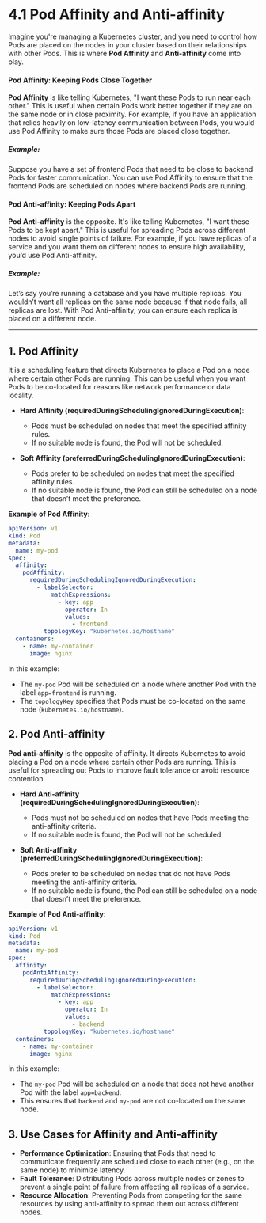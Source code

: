 # **4.1 Pod Affinity and Anti-affinity**

Imagine you're managing a Kubernetes cluster, and you need to control how Pods are placed on the nodes in your cluster based on their relationships with other Pods. This is where **Pod Affinity** and **Anti-affinity** come into play.

#### **Pod Affinity: Keeping Pods Close Together**

**Pod Affinity** is like telling Kubernetes, "I want these Pods to run near each other." This is useful when certain Pods work better together if they are on the same node or in close proximity. For example, if you have an application that relies heavily on low-latency communication between Pods, you would use Pod Affinity to make sure those Pods are placed close together.

##### **Example**:

Suppose you have a set of frontend Pods that need to be close to backend Pods for faster communication. You can use Pod Affinity to ensure that the frontend Pods are scheduled on nodes where backend Pods are running.

#### **Pod Anti-affinity: Keeping Pods Apart**

**Pod Anti-affinity** is the opposite. It's like telling Kubernetes, "I want these Pods to be kept apart." This is useful for spreading Pods across different nodes to avoid single points of failure. For example, if you have replicas of a service and you want them on different nodes to ensure high availability, you’d use Pod Anti-affinity.

##### **Example**:

Let’s say you’re running a database and you have multiple replicas. You wouldn’t want all replicas on the same node because if that node fails, all replicas are lost. With Pod Anti-affinity, you can ensure each replica is placed on a different node.

---

## **1. Pod Affinity**

It is a scheduling feature that directs Kubernetes to place a Pod on a node where certain other Pods are running. This can be useful when you want Pods to be co-located for reasons like network performance or data locality.

- **Hard Affinity (requiredDuringSchedulingIgnoredDuringExecution)**:

  - Pods must be scheduled on nodes that meet the specified affinity rules.
  - If no suitable node is found, the Pod will not be scheduled.

- **Soft Affinity (preferredDuringSchedulingIgnoredDuringExecution)**:
  - Pods prefer to be scheduled on nodes that meet the specified affinity rules.
  - If no suitable node is found, the Pod can still be scheduled on a node that doesn’t meet the preference.

**Example of Pod Affinity**:

```yaml
apiVersion: v1
kind: Pod
metadata:
  name: my-pod
spec:
  affinity:
    podAffinity:
      requiredDuringSchedulingIgnoredDuringExecution:
        - labelSelector:
            matchExpressions:
              - key: app
                operator: In
                values:
                  - frontend
          topologyKey: "kubernetes.io/hostname"
  containers:
    - name: my-container
      image: nginx
```

In this example:

- The `my-pod` Pod will be scheduled on a node where another Pod with the label `app=frontend` is running.
- The `topologyKey` specifies that Pods must be co-located on the same node (`kubernetes.io/hostname`).

## **2. Pod Anti-affinity**

**Pod anti-affinity** is the opposite of affinity. It directs Kubernetes to avoid placing a Pod on a node where certain other Pods are running. This is useful for spreading out Pods to improve fault tolerance or avoid resource contention.

- **Hard Anti-affinity (requiredDuringSchedulingIgnoredDuringExecution)**:

  - Pods must not be scheduled on nodes that have Pods meeting the anti-affinity criteria.
  - If no suitable node is found, the Pod will not be scheduled.

- **Soft Anti-affinity (preferredDuringSchedulingIgnoredDuringExecution)**:
  - Pods prefer to be scheduled on nodes that do not have Pods meeting the anti-affinity criteria.
  - If no suitable node is found, the Pod can still be scheduled on a node that doesn’t meet the preference.

**Example of Pod Anti-affinity**:

```yaml
apiVersion: v1
kind: Pod
metadata:
  name: my-pod
spec:
  affinity:
    podAntiAffinity:
      requiredDuringSchedulingIgnoredDuringExecution:
        - labelSelector:
            matchExpressions:
              - key: app
                operator: In
                values:
                  - backend
          topologyKey: "kubernetes.io/hostname"
  containers:
    - name: my-container
      image: nginx
```

In this example:

- The `my-pod` Pod will be scheduled on a node that does not have another Pod with the label `app=backend`.
- This ensures that `backend` and `my-pod` are not co-located on the same node.

## **3. Use Cases for Affinity and Anti-affinity**

- **Performance Optimization**: Ensuring that Pods that need to communicate frequently are scheduled close to each other (e.g., on the same node) to minimize latency.
- **Fault Tolerance**: Distributing Pods across multiple nodes or zones to prevent a single point of failure from affecting all replicas of a service.
- **Resource Allocation**: Preventing Pods from competing for the same resources by using anti-affinity to spread them out across different nodes.
